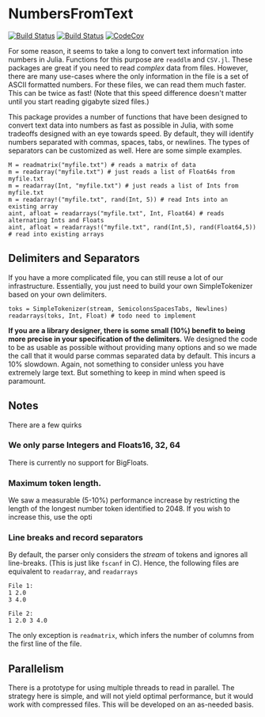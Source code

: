 # NumbersFromText

[![Build Status](https://travis-ci.org/dgleich/NumbersFromText.jl.svg?branch=master)](https://travis-ci.org/dgleich/NumbersFromText.jl)
[![Build Status](https://ci.appveyor.com/api/projects/status/github/dgleich/NumbersFromText.jl?svg=true)](https://ci.appveyor.com/project/dgleich/NumbersFromText-jl)
[![CodeCov](https://codecov.io/gh/dgleich/NumbersFromText.jl/branch/master/graph/badge.svg)](https://codecov.io/gh/dgleich/NumbersFromText.jl)

For some reason, it seems to take a long to convert text information into
numbers in Julia. Functions for this purpose are `readdlm` and `CSV.jl`. These
packages are great if you need to read _complex_ data from files. However, there
are many use-cases where the only information in the file is a set of
ASCII formatted numbers. For these files, we can read them much faster.
This can be twice as fast! (Note that this speed difference doesn't matter
until you start reading gigabyte sized files.)

This package provides a number of functions that have been designed to
convert text data into numbers as fast as possible in Julia, with some tradeoffs
designed with an eye towards speed. By default, they will identify numbers
separated with commas, spaces, tabs, or newlines. The types of separators can
be customized as well. Here are some simple examples.

~~~~
M = readmatrix("myfile.txt") # reads a matrix of data
m = readarray("myfile.txt") # just reads a list of Float64s from myfile.txt
m = readarray(Int, "myfile.txt") # just reads a list of Ints from myfile.txt
m = readarray!("myfile.txt", rand(Int, 5)) # read Ints into an existing array
aint, afloat = readarrays("myfile.txt", Int, Float64) # reads alternating Ints and Floats
aint, afloat = readarrays!("myfile.txt", rand(Int,5), rand(Float64,5)) # read into existing arrays
~~~~



Delimiters and Separators
--------------------------

If you have a more complicated file, you can still reuse a lot of our
infrastructure. Essentially, you just need to build your own SimpleTokenizer
based on your own delimiters.

~~~~
toks = SimpleTokenizer(stream, SemicolonsSpacesTabs, Newlines)
readarrays(toks, Int, Float) # todo need to implement
~~~~

**If you are a library designer, there is some small (10%) benefit to being
more precise in your specification of the delimiters.** We designed the
code to be as usable as possible without providing many options and so
we made the call that it would parse commas separated data by default. This
incurs a 10% slowdown. Again, not something to consider unless you have
extremely large text. But something to keep in mind when speed is paramount.

Notes
-----

There are a few quirks

### We only parse Integers and Floats16, 32, 64

There is currently no support for BigFloats.

### Maximum token length.

We saw a measurable (5-10%) performance increase by restricting the length of
the longest number token identified to 2048. If you wish to increase this,
use the opti

### Line breaks and record separators

By default, the parser only considers the _stream_ of tokens and ignores
all line-breaks. (This is just like `fscanf` in C).
Hence, the following files are equivalent to
`readarray`, and `readarrays`

~~~~
File 1:
1 2.0
3 4.0
~~~~

~~~~
File 2:
1 2.0 3 4.0
~~~~

The only exception is `readmatrix`, which infers the number of columns
from the first line of the file.

Parallelism
-----------
There is a prototype for using multiple threads to read in parallel. The
strategy here is simple, and will not yield optimal performance, but it
would work with compressed files. This will be developed on an as-needed
basis. 
